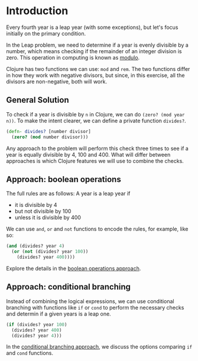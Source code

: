 # Introduction

Every fourth year is a leap year (with some exceptions), but let's focus initially on the primary condition.

In the Leap problem, we need to determine if a year is evenly divisible by a number,
which means checking if the remainder of an integer division is zero.
This operation in computing is known as [modulo][modulo].


Clojure has two functions we can use: `mod` and `rem`. 
The two functions differ in how they work with negative divisors, but since, in this exercise,
all the divisors are non-negative, both will work.

## General Solution

To check if a year is divisible by `n` in Clojure, we can do `(zero? (mod year n))`. To make the intent clearer, we can define a private function `divides?`. 

```clojure
(defn- divides? [number divisor]
  (zero? (mod number divisor)))
```

Any approach to the problem will perform this check three times to see if a year is equally divisible by 4, 100 and 400.
What will differ between approaches is which Clojure features we will use to combine the checks. 

## Approach: boolean operations

The full rules are as follows:
A year is a leap year if 
* it is divisible by 4 
* but not divisible by 100
* unless it is divisible by 400


We can use `and`, `or` and `not` functions to encode the rules, for example, like so: 

```clojure
(and (divides? year 4)
  (or (not (divides? year 100)) 
    (divides? year 400))))
```

Explore the details in the [boolean operations approach][boolean-approach].

## Approach: conditional branching

Instead of combining the logical expressions, we can use conditional branching with functions like `if` or `cond` to perform the necessary checks and determin if a given years is a leap one. 

```clojure
(if (divides? year 100) 
  (divides? year 400) 
  (divides? year 4)))
```

In the [conditional branching approach][conditional-approach], we discuss the options comparing `if` and `cond` functions.

[modulo]: https://en.wikipedia.org/wiki/Modulo
[boolean-approach]: https://exercism.org/tracks/clojure/exercises/leap/approaches/boolean
[conditional-approach]: https://exercism.org/tracks/clojure/exercises/leap/approaches/conditional